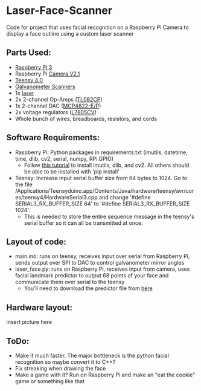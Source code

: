 # Laser-Face-Scanner

Code for project that uses facial recognition on a Raspberry Pi Camera to display a face outline using a custom laser scanner

## Parts Used:
- [Raspberry Pi 3]()
- Raspberry Pi [Camera V2.1](https://www.digikey.com/en/products/detail/raspberry-pi/913-2664/6152810s)
- [Teensy 4.0](https://www.digikey.com/en/products/detail/sparkfun-electronics/DEV-16997/13158150)
- [Galvanometer Scanners](https://www.aliexpress.com/item/1901995485.html?spm=a2g0o.productlist.0.0.20cc784aRRpdWG&algo_pvid=0dd55446-5275-4fb7-b43f-9c5ecc3d0831&algo_expid=0dd55446-5275-4fb7-b43f-9c5ecc3d0831-1&btsid=0bb0622e16004588429046424ec629&ws_ab_test=searchweb0_0,searchweb201602_,searchweb201603_)
- 1x [laser](https://www.amazon.com/532MD-30-532nm-4-2-5VDC-Green-Module/dp/B00S3DX5G2/ref=sr_1_4?dchild=1&keywords=green+laser+ttl&qid=1600451311&sr=8-4)
- 2x 2-channel Op-Amps ([TL082CP](https://www.digikey.com/en/products/detail/texas-instruments/TL082CP/277630))
- 1x 2-channel DAC ([MCP4822-E/P](https://www.digikey.com/en/products/detail/microchip-technology/MCP4822-E-P/951465))
- 2x voltage regulators ([L7805CV](https://www.digikey.com/en/products/detail/stmicroelectronics/L7805CV/585964))
- Whole bunch of wires, breadboards, resistors, and cords

## Software Requirements:
- Raspberry Pi: Python packages in requirements.txt (imutils, datetime, time, dlib, cv2, serial, numpy, RPi.GPIO)
	- Follow [this tutorial](https://www.pyimagesearch.com/2017/03/27/how-to-install-dlib/) to install imutils, dlib, and cv2. All others should be able to be installed with 'pip install'
- Teensy: Increase input serial buffer size from 64 bytes to 1024. Go to the file /Applications/Teensyduino.app/Contents/Java/hardware/teensy/avr/cores/teensy4/HardwareSerial3.cpp and change '#define SERIAL3_RX_BUFFER_SIZE 64' to '#define SERIAL3_RX_BUFFER_SIZE 1024'. 
	- This is needed to store the entire sequence message in the teensy's serial buffer so it can all be transmitted at once.

## Layout of code:
- main.ino: runs on teensy, receives input over serial from Raspberry Pi, sends output over SPI to DAC to control galvanometer mirror angles
- laser_face.py: runs on Raspberry Pi, receives input from camera, uses facial landmark predictor to output 68 points of your face and communicate them over serial to the teensy
	- You'll need to download the predictor file from [here](https://www.pyimagesearch.com/2017/04/10/detect-eyes-nose-lips-jaw-dlib-opencv-python/)


## Hardware layout: 
insert picture here


## ToDo:
- Make it much faster. The major bottleneck is the python facial recognition so maybe convert it to C++?
- Fix streaking when drawing the face
- Make a game with it? Run on Raspberry Pi and make an "eat the cookie" game or something like that
